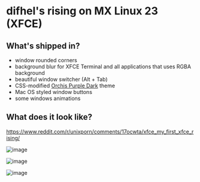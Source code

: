 # difhel's rising on MX Linux 23 (XFCE)
## What's shipped in?
- window rounded corners
- background blur for XFCE Terminal and all applications that uses RGBA background
- beautiful window switcher (Alt + Tab)
- CSS-modified [Orchis Purple Dark](https://github.com/vinceliuice/Orchis-theme) theme
- Mac OS styled window buttons
- some windows animations


## What does it look like?
https://www.reddit.com/r/unixporn/comments/17ocwta/xfce_my_first_xfce_rising/

![image](https://github.com/difhel/xfce-dotfiles/assets/78644136/69463bb4-560b-4b34-a4b0-1bb8e13b58d3)

![image](https://github.com/difhel/xfce-dotfiles/assets/78644136/bae12d46-b4ce-4fb1-92f4-032b62fda3e5)

![image](https://github.com/difhel/xfce-dotfiles/assets/78644136/4560ecbc-66da-4cea-899d-d6e2d556c49b)
